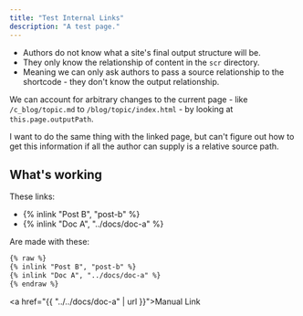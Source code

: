 ```yaml
---
title: "Test Internal Links"
description: "A test page."
---
```


- Authors do not know what a site's final output structure will be. 
- They only know the relationship of content in the `scr` directory.
- Meaning we can only ask authors to pass a source relationship to the shortcode - they don't know the output relationship.

We can account for arbitrary changes to the current page - like `/c_blog/topic.md` to `/blog/topic/index.html` - by looking at `this.page.outputPath`.

I want to do the same thing with the linked page, but can't figure out how to get this information if all the author can supply is a relative source path. 

## What's working

These links:

- {% inlink "Post B", "post-b" %}
- {% inlink "Doc A", "../docs/doc-a" %}

Are made with these:

```html
{% raw %}
{% inlink "Post B", "post-b" %}
{% inlink "Doc A", "../docs/doc-a" %}
{% endraw %}
```

<a href="{{ "../../docs/doc-a" | url }}">Manual Link</a>

